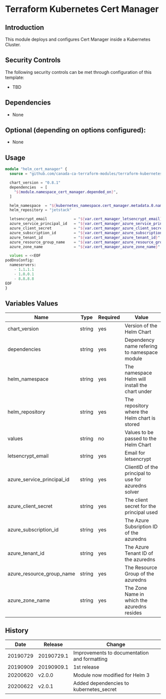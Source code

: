 # Terraform Kubernetes Cert Manager

## Introduction

This module deploys and configures Cert Manager inside a Kubernetes Cluster.

## Security Controls

The following security controls can be met through configuration of this template:

* TBD

## Dependencies

* None

## Optional (depending on options configured):

* None

## Usage

```terraform
module "helm_cert_manager" {
  source = "github.com/canada-ca-terraform-modules/terraform-kubernetes-cert-manager?ref=v2.0.0"

  chart_version = "0.8.1"
  dependencies  = [
    "${module.namespace_cert_manager.depended_on}",
  ]

  helm_namespace  = "${kubernetes_namespace.cert_manager.metadata.0.name}"
  helm_repository = "jetstack"

  letsencrypt_email            = "${var.cert_manager_letsencrypt_email}"
  azure_service_principal_id   = "${var.cert_manager_azure_service_principal_id}"
  azure_client_secret          = "${var.cert_manager_azure_client_secret}"
  azure_subscription_id        = "${var.cert_manager_azure_subscription_id}"
  azure_tenant_id              = "${var.cert_manager_azure_tenant_id}"
  azure_resource_group_name    = "${var.cert_manager_azure_resource_group_name}"
  azure_zone_name              = "${var.cert_manager_azure_zone_name}"

  values = <<EOF
podDnsConfig:
  nameservers:
    - 1.1.1.1
    - 1.0.0.1
    - 8.8.8.8
EOF
}
```

## Variables Values

| Name                       | Type   | Required | Value                                                |
| -------------------------- | ------ | -------- | ---------------------------------------------------- |
| chart_version              | string | yes      | Version of the Helm Chart                            |
| dependencies               | string | yes      | Dependency name refering to namespace module         |
| helm_namespace             | string | yes      | The namespace Helm will install the chart under      |
| helm_repository            | string | yes      | The repository where the Helm chart is stored        |
| values                     | string | no       | Values to be passed to the Helm Chart                |
| letsencrypt_email          | string | yes      | Email for letsencrypt                                |
| azure_service_principal_id | string | yes      | ClientID of the principal to use for azuredns solver |
| azure_client_secret        | string | yes      | The client secret for the principal used             |
| azure_subscription_id      | string | yes      | The Azure Subsription ID of the azuredns             |
| azure_tenant_id            | string | yes      | The Azure Tenant ID of the azuredns                  |
| azure_resource_group_name  | string | yes      | The Resource Group of the azuredns                   |
| azure_zone_name            | string | yes      | The Zone Name in which the azuredns resides          |

## History

| Date     | Release    | Change                                       |
| -------- | ---------- | -------------------------------------------- |
| 20190729 | 20190729.1 | Improvements to documentation and formatting |
| 20190909 | 20190909.1 | 1st release                                  |
| 20200620 | v2.0.0     | Module now modified for Helm 3               |
| 20200622 | v2.0.1     | Added dependencies to kubernetes_secret      |
